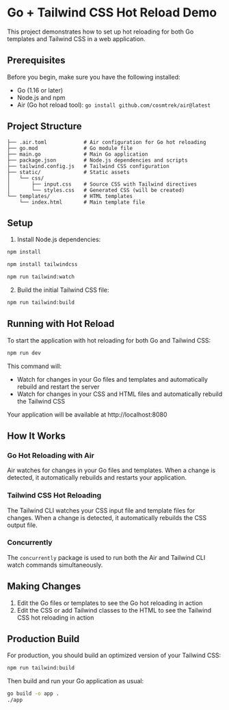 # Go + Tailwind CSS Hot Reload Demo

This project demonstrates how to set up hot reloading for both Go templates and Tailwind CSS in a web application.

## Prerequisites

Before you begin, make sure you have the following installed:

- Go (1.16 or later)
- Node.js and npm
- Air (Go hot reload tool): `go install github.com/cosmtrek/air@latest`

## Project Structure

```
├── .air.toml            # Air configuration for Go hot reloading
├── go.mod               # Go module file
├── main.go              # Main Go application
├── package.json         # Node.js dependencies and scripts
├── tailwind.config.js   # Tailwind CSS configuration
├── static/              # Static assets
│   └── css/
│       ├── input.css    # Source CSS with Tailwind directives
│       └── styles.css   # Generated CSS (will be created)
└── templates/           # HTML templates
    └── index.html       # Main template file
```

## Setup

1. Install Node.js dependencies:

```bash
npm install
```

```bash
npm install tailwindcss 
```

```bash
npm run tailwind:watch
```

2. Build the initial Tailwind CSS file:

```bash
npm run tailwind:build
```

## Running with Hot Reload

To start the application with hot reloading for both Go and Tailwind CSS:

```bash
npm run dev
```

This command will:
- Watch for changes in your Go files and templates and automatically rebuild and restart the server
- Watch for changes in your CSS and HTML files and automatically rebuild the Tailwind CSS

Your application will be available at http://localhost:8080

## How It Works

### Go Hot Reloading with Air

Air watches for changes in your Go files and templates. When a change is detected, it automatically rebuilds and restarts your application.

### Tailwind CSS Hot Reloading

The Tailwind CLI watches your CSS input file and template files for changes. When a change is detected, it automatically rebuilds the CSS output file.

### Concurrently

The `concurrently` package is used to run both the Air and Tailwind CLI watch commands simultaneously.

## Making Changes

1. Edit the Go files or templates to see the Go hot reloading in action
2. Edit the CSS or add Tailwind classes to the HTML to see the Tailwind CSS hot reloading in action

## Production Build

For production, you should build an optimized version of your Tailwind CSS:

```bash
npm run tailwind:build
```

Then build and run your Go application as usual:

```bash
go build -o app .
./app
```
